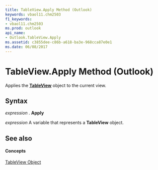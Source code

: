 ```yaml
---
title: TableView.Apply Method (Outlook)
keywords: vbaol11.chm2503
f1_keywords:
- vbaol11.chm2503
ms.prod: outlook
api_name:
- Outlook.TableView.Apply
ms.assetid: c3855dee-c86b-a618-ba3e-968cca87e0e1
ms.date: 06/08/2017
---
```



# TableView.Apply Method (Outlook)

Applies the  **[TableView](Outlook.TableView.md)** object to the current view.


## Syntax

 _expression_ . **Apply**

 _expression_ A variable that represents a **TableView** object.


## See also


#### Concepts


[TableView Object](Outlook.TableView.md)

